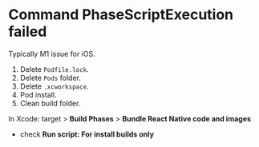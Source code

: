 # Command PhaseScriptExecution failed

Typically M1 issue for iOS.

1. Delete `Podfile.lock`.
2. Delete `Pods` folder.
3. Delete `.xcworkspace`.
4. Pod install.
5. Clean build folder.

In Xcode: target > **Build Phases** > **Bundle React Native code and images**

- check **Run script: For install builds only**
